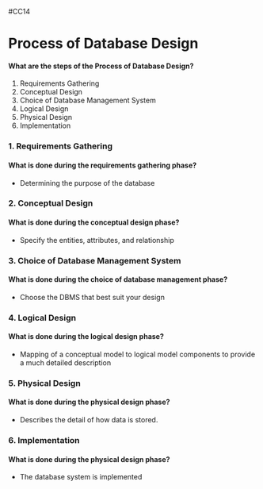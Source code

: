 #CC14 
# Process of Database Design
#### What are the steps of the Process of Database Design?
1. Requirements Gathering
2. Conceptual Design
3. Choice of Database Management System
4. Logical Design
5. Physical Design
6. Implementation

### 1. Requirements Gathering
#### What is done during the requirements gathering phase?
- Determining the purpose of the database
### 2. Conceptual Design
#### What is done during the conceptual design phase?
- Specify the entities, attributes, and relationship
### 3. Choice of Database Management System
#### What is done during the choice of database management phase?
- Choose the DBMS that best suit your design
### 4. Logical Design
#### What is done during the logical design phase?
- Mapping of a conceptual model to logical model components to provide a much detailed description
### 5. Physical Design
#### What is done during the physical design phase?
- Describes the detail of how data is stored.
### 6. Implementation
#### What is done during the physical design phase?
- The database system is implemented